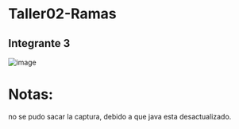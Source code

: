 # Taller02-Ramas

## Integrante 3

![image](https://github.com/kazp058/Taller02-Ramas/assets/84451817/92df5e46-c77e-4f35-a8d6-b4f4f232a259)

# Notas:
no se pudo sacar la captura, debido a que java esta desactualizado.
